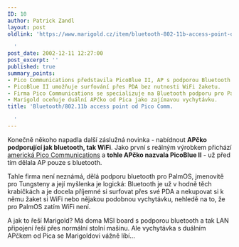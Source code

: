```yaml
---
ID: 10
author: Patrick Zandl
layout: post
oldlink: 'https://www.marigold.cz/item/bluetooth-802-11b-access-point-od-pico-comm

  '
post_date: 2002-12-11 12:27:00
post_excerpt: ''
published: true
summary_points:
- Pico Communications představila PicoBlue II, AP s podporou Bluetooth a WiFi.
- PicoBlue II umožňuje surfování přes PDA bez nutnosti WiFi žaketu.
- Firma Pico Communications se specializuje na Bluetooth podporu pro PalmOS.
- Marigold oceňuje duální APčko od Pica jako zajímavou vychytávku.
title: 'Bluetooth/802.11b access point od Pico Comm.

  '
---
```


<p>
Konečně někoho napadla další záslužná novinka - nabídnout <STRONG>APčko podporující jak bluetooth, tak WiFi</STRONG>. Jako první s reálným výrobkem přichází <A href="http://www.pico.net/news_items/news_trimode_demo.html" target=_blank>americká Pico Communications</A> a <STRONG>tohle APčko nazvala PicoBlue II</STRONG> - už před tím dělala AP pouze s bluetooth. </p>

<p>
Tahle firma není neznámá, dělá podporu bluetooth pro PalmOS, jmenovitě pro Tungsteny a její myšlenka je logická: Bluetooth je už v hodně těch krabičkách a je docela příjemné si surfovat přes své PDA a nekupovat si k němu žaket si WiFi nebo nějakou podobnou vychytávku, nehledě na to, že pro PalmOS zatím WiFi není. </p>

<p>
A jak to řeší Marigold? Má doma MSI board s podporou bluetooth a tak LAN připojení řeší přes normální stolní mašinu. Ale vychytávka s duálním APčkem od Pica se Marigoldovi vážně líbí...</p>